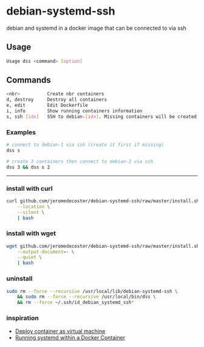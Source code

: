 # debian-systemd-ssh

debian and systemd in a docker image that can be connected to via ssh

## Usage

```bash
Usage dss <command> [option]
```

## Commands

```bash
<nbr>          Create nbr containers
d, destroy     Destroy all containers
e, edit        Edit Dockerfile
i, info        Show running containers information
s, ssh [idx]   SSH to debian-[idx]. Missing containers will be created
```
  
### Examples
    
```bash
# connect to debian-1 via ssh (create it first if missing)
dss s

# create 3 containers then connect to debian-2 via ssh
dss 3 && dss s 2
```

---

### install with curl

```bash
curl github.com/jeromedecoster/debian-systemd-ssh/raw/master/install.sh \
    --location \
    --silent \
    | bash
```

### install with wget

```bash
wget github.com/jeromedecoster/debian-systemd-ssh/raw/master/install.sh \
    --output-document=- \
    --quiet \
    | bash
```

### uninstall

```bash
sudo rm --force --recursive /usr/local/lib/debian-systemd-ssh \
    && sudo rm --force --recursive /usr/local/bin/dss \
    && rm --force ~/.ssh/id_debian_systemd_ssh*
```

### inspiration

- [Deploy container as virtual machine](https://github.com/priximmo/devopsland/tree/master/ansible/12-docker-platform-dev)
- [Running systemd within a Docker Container](https://developers.redhat.com/blog/2014/05/05/running-systemd-within-docker-container)